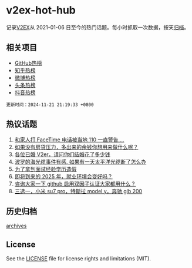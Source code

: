 # v2ex-hot-hub

 记录[V2EX](https://www.v2ex.com/)从 2021-01-06 日至今的热门话题。每小时抓取一次数据，按天[归档](archives)。
 
 ## 相关项目

- [GitHub热榜](https://github.com/snaildev/github-hot-hub)
- [知乎热榜](https://github.com/snaildev/zhihu-hot-hub)
- [微博热榜](https://github.com/snaildev/weibo-hot-hub)
- [头条热榜](https://github.com/snaildev/toutiao-hot-hub)
- [抖音热榜](https://github.com/snaildev/douyin-hot-hub)


 `更新时间：2024-11-21 21:19:33 +0800`

## 热议话题

1. [和家人打 FaceTime 电话被当地 110 一直警告....](https://www.v2ex.com/t/1091429)
1. [如果没有房贷压力，多出来的余钱你想用来做什么呢？](https://www.v2ex.com/t/1091378)
1. [各位已婚 V2er，请问你们结婚花了多少钱](https://www.v2ex.com/t/1091438)
1. [波罗的海光缆事件有感, 如果有一天太平洋光缆断了怎么办](https://www.v2ex.com/t/1091379)
1. [为了拿到面试经验学历造假](https://www.v2ex.com/t/1091422)
1. [即将到来的 2025 年，就业环境会变好吗？](https://www.v2ex.com/t/1091433)
1. [咨询大家一下 github 启用双因子认证大家都用什么？](https://www.v2ex.com/t/1091407)
1. [三选一，小米 su7 pro，特斯拉 model y，奔驰 glb 200](https://www.v2ex.com/t/1091497)

## 历史归档

[archives](archives)

## License

See the [LICENSE](LICENSE) file for license rights and limitations (MIT).

